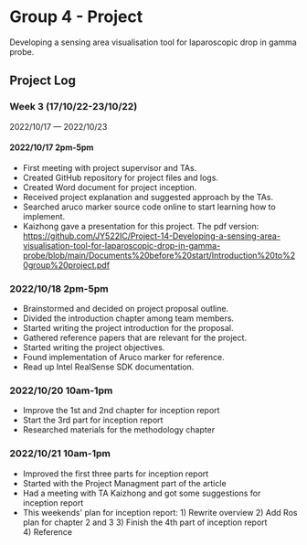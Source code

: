 # Group 4 - Project

Developing a sensing area visualisation tool for laparoscopic drop in gamma probe.

## Project Log

### Week 3 (17/10/22-23/10/22)
2022/10/17 — 2022/10/23

#### 2022/10/17 2pm-5pm
 - First meeting with project supervisor and TAs.
 - Created GitHub repository for project files and logs.
 - Created Word document for project inception.
 - Received project explanation and suggested approach by the TAs.
 - Searched aruco marker source code online to start learning how to implement.
 - Kaizhong gave a presentation for this project. 
   The pdf version: https://github.com/JY522IC/Project-14-Developing-a-sensing-area-visualisation-tool-for-laparoscopic-drop-in-gamma-probe/blob/main/Documents%20before%20start/Introduction%20to%20group%20project.pdf

### 2022/10/18 2pm-5pm
  - Brainstormed and decided on project proposal outline. 
  - Divided the introduction chapter among team members. 
  - Started writing the project introduction for the proposal. 
  - Gathered reference papers that are relevant for the project.
  - Started writing the project objectives.
  - Found implementation of Aruco marker for reference.
  - Read up Intel RealSense SDK documentation.

### 2022/10/20 10am-1pm
  - Improve the 1st and 2nd chapter for inception report 
  - Start the 3rd part for inception report 
  - Researched materials for the methodology chapter 

### 2022/10/21 10am-1pm
  - Improved the first three parts for inception report 
  - Started with the Project Managment part of the article 
  - Had a meeting with TA Kaizhong and got some suggestions for inception report 
  - This weekends' plan for inception report: 
        1) Rewrite overview 
        2) Add Ros plan for chapter 2 and 3 
        3) Finish the 4th part of inception report  
        4) Reference 
